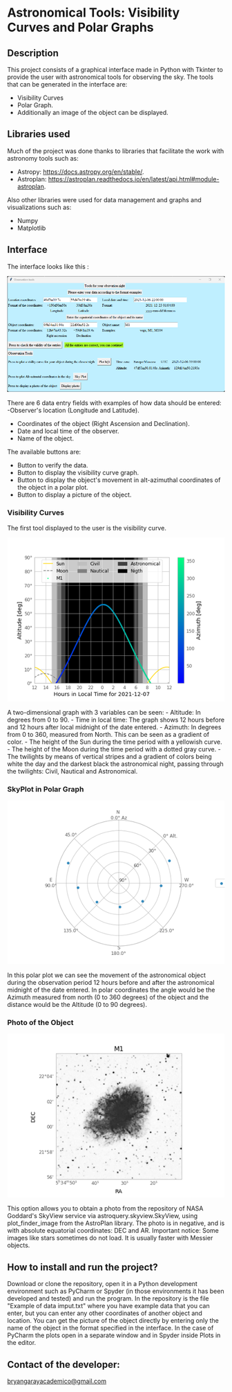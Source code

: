 # Astronomical Tools: Visibility Curves and Polar Graphs

## Description 
This project consists of a graphical interface made in Python with Tkinter to provide the user with astronomical tools for observing the sky. The tools that can be generated in the interface are: 
- Visibility Curves 
- Polar Graph. 
- Additionally an image of the object can be displayed.

## Libraries used
Much of the project was done thanks to libraries that facilitate the work with astronomy tools such as: 
- Astropy: https://docs.astropy.org/en/stable/.
- Astroplan: https://astroplan.readthedocs.io/en/latest/api.html#module-astroplan.

Also other libraries were used for data management and graphs and visualizations such as:
- Numpy
- Matplotlib

## Interface

The interface looks like this :

<img src="assets/Interface.png">

There are 6 data entry fields with examples of how data should be entered:
-Observer's location (Longitude and Latitude).
- Coordinates of the object (Right Ascension and Declination).
- Date and local time of the observer. 
- Name of the object. 

The available buttons are:
- Button to verify the data.
- Button to display the visibility curve graph.
- Button to display the object's movement in alt-azimuthal coordinates of the object in a polar plot.
- Button to display a picture of the object.

### Visibility Curves
The first tool displayed to the user is the visibility curve.
<p><img src="assets/M1-Visiblity-Curve.png"></p>
A two-dimensional graph with 3 variables can be seen: 
- Altitude: In degrees from 0 to 90. 
- Time in local time: The graph shows 12 hours before and 12 hours after local midnight of the date entered.
- Azimuth: In degrees from 0 to 360, measured from North. This can be seen as a gradient of color. 
- The height of the Sun during the time period with a yellowish curve. 
- The height of the Moon during the time period with a dotted gray curve. 
- The twilights by means of vertical stripes and a gradient of colors being white the day and the darkest black the astronomical night, passing through the twilights: Civil, Nautical and Astronomical.  

### SkyPlot in Polar Graph
<p><img src="assets/M1-Skyplot.png"></p>
In this polar plot we can see the movement of the astronomical object during the observation period 12 hours before and after the astronomical midnight of the date entered. In polar coordinates the angle would be the Azimuth measured from north (0 to 360 degrees) of the object and the distance would be the Altitude (0 to 90 degrees).

### Photo of the Object 
<p><img src="assets/M1-picture.png"></p>
This option allows you to obtain a photo from the repository of NASA Goddard's SkyView service via astroquery.skyview.SkyView, using plot_finder_image from the AstroPlan library. The photo is in negative, and is with absolute equatorial coordinates: DEC and AR. 
Important notice: Some images like stars sometimes do not load. It is usually faster with Messier objects. 

## How to install and run the project?
Download or clone the repository, open it in a Python development environment such as PyCharm or Spyder (in those environments it has been developed and tested) and run the program.
In the repository is the file "Example of data imput.txt" where you have example data that you can enter, but you can enter any other coordinates of another object and location. You can get the picture of the object directly by entering only the name of the object in the format specified in the interface. 
In the case of PyCharm the plots open in a separate window and in Spyder inside Plots in the editor. 

## Contact of the developer:
bryangarayacademico@gmail.com
